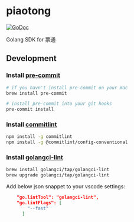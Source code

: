 # piaotong

[![GoDoc](https://godoc.org/github.com/sdcxtech/piaotong?status.svg)](https://godoc.org/github.com/sdcxtech/piaotong)


Golang SDK for 票通


## Development

### Install [pre-commit](https://pre-commit.com/)

```sh
# if you havn't install pre-commit on your mac
brew install pre-commit

# install pre-commit into your git hooks
pre-commit install
```

### Install [commitlint](https://commitlint.js.org/)

```sh
npm install -g commitlint
npm install -g @commitlint/config-conventional
```

### Install [golangci-lint](https://golangci-lint.run/)

```sh
brew install golangci/tap/golangci-lint
brew upgrade golangci/tap/golangci-lint
```

Add below json snappet to your vscode settings:

```json
    "go.lintTool": "golangci-lint",
    "go.lintFlags": [
        "--fast"
      ]
```